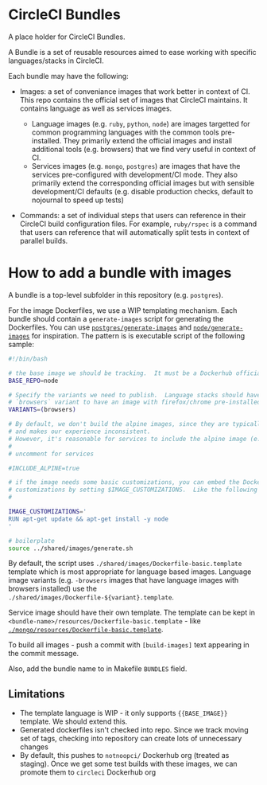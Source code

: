# CircleCI Bundles


A place holder for CircleCI Bundles.

A Bundle is a set of reusable resources aimed to ease working with specific languages/stacks in CircleCI.

Each bundle may have the following:

* Images: a set of conveniance images that work better in context of CI.  This repo contains the official set of images that CircleCI maintains.  It contains language as well as services images.
  * Language images (e.g. `ruby`, `python`, `node`) are images targetted for common programming languages with the common tools pre-installed.  They primarily extend the official images and install additional tools (e.g. browsers) that we find very useful in context of CI.
  * Services images (e.g. `mongo`, `postgres`) are images that have the services pre-configured with development/CI mode.  They also primarily extend the corresponding official images but with sensible development/CI defaults (e.g. disable production checks, default to nojournal to speed up tests)

* Commands: a set of individual steps that users can reference in their CircleCI build configuration files.  For example, `ruby/rspec` is a command that users can reference that will automatically split tests in context of parallel builds.


# How to add a bundle with images

A bundle is a top-level subfolder in this repository (e.g. `postgres`).

For the image Dockerfiles, we use a WIP templating mechanism.  Each bundle should contain a `generate-images` script for generating the Dockerfiles.  You can use [`postgres/generate-images`](postgres/generate-images) and [`node/generate-images`](node/generate-images) for inspiration.  The pattern is is executable script of the following sample:


```bash
#!/bin/bash

# the base image we should be tracking.  It must be a Dockerhub official repo
BASE_REPO=node

# Specify the variants we need to publish.  Language stacks should have a
# `browsers` variant to have an image with firefox/chrome pre-installed
VARIANTS=(browsers)

# By default, we don't build the alpine images, since they are typically not dev friendly
# and makes our experience inconsistent.
# However, it's reasonable for services to include the alpine image (e.g. psql)
#
# uncomment for services

#INCLUDE_ALPINE=true

# if the image needs some basic customizations, you can embed the Dockerfile
# customizations by setting $IMAGE_CUSTOMIZATIONS.  Like the following
#

IMAGE_CUSTOMIZATIONS='
RUN apt-get update && apt-get install -y node
'

# boilerplate
source ../shared/images/generate.sh
```

By default, the script uses `./shared/images/Dockerfile-basic.template` template which is most appropriate for language based images.  Language image variants (e.g. `-browsers` images that have language images with browsers installed) use the `./shared/images/Dockerfile-${variant}.template`.

Service image should have their own template.  The template can be kept in `<bundle-name>/resources/Dockerfile-basic.template` - like [`./mongo/resources/Dockerfile-basic.template`](./mongo/resources/Dockerfile-basic.template).

To build all images - push a commit with `[build-images]` text appearing in the commit message.

Also, add the bundle name to in Makefile `BUNDLES` field.

## Limitations
* The template language is WIP - it only supports `{{BASE_IMAGE}}` template.  We should extend this.
* Generated dockerfiles isn't checked into repo.  Since we track moving set of tags, checking into repository can create lots of unnecessary changes
* By default, this pushes to `notnoopci/` Dockerhub org (treated as staging).  Once we get some test builds with these images, we can promote them to `circleci` Dockerhub org
